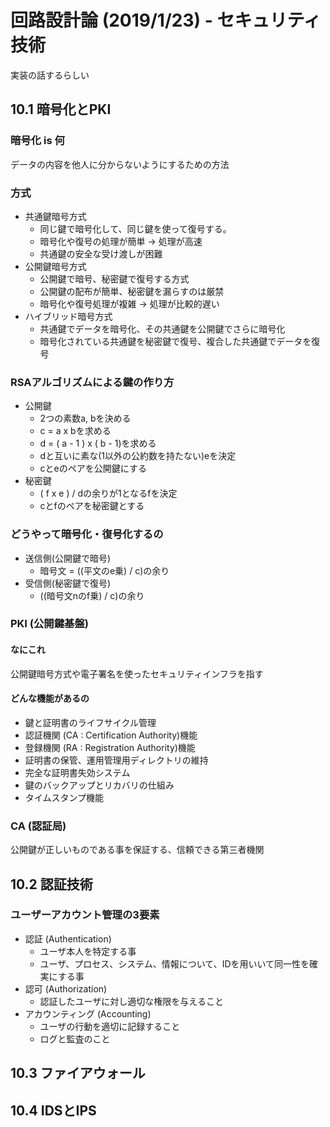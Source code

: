 # 回路設計論 (2019/1/23) - セキュリティ技術
実装の話するらしい
## 10.1 暗号化とPKI
### 暗号化 is 何
データの内容を他人に分からないようにするための方法  
### 方式
- 共通鍵暗号方式
    - 同じ鍵で暗号化して、同じ鍵を使って復号する。
    - 暗号化や復号の処理が簡単 -> 処理が高速
    - 共通鍵の安全な受け渡しが困難
- 公開鍵暗号方式
    - 公開鍵で暗号、秘密鍵で復号する方式
    - 公開鍵の配布が簡単、秘密鍵を漏らすのは厳禁
    - 暗号化や復号処理が複雑 -> 処理が比較的遅い
- ハイブリッド暗号方式
    - 共通鍵でデータを暗号化、その共通鍵を公開鍵でさらに暗号化
    - 暗号化されている共通鍵を秘密鍵で復号、複合した共通鍵でデータを復号

### RSAアルゴリズムによる鍵の作り方
- 公開鍵
    - 2つの素数a, bを決める
    - c = a x bを求める
    - d = ( a - 1 ) x ( b - 1)を求める
    - dと互いに素な(1以外の公約数を持たない)eを決定
    - cとeのペアを公開鍵にする
- 秘密鍵
    - ( f x e ) / dの余りが1となるfを決定
    - cとfのペアを秘密鍵とする

### どうやって暗号化・復号化するの
- 送信側(公開鍵で暗号)
    - 暗号文 = ((平文のe乗) / c)の余り
- 受信側(秘密鍵で復号)
    - ((暗号文nのf乗) / c)の余り

### PKI (公開鍵基盤)
#### なにこれ
公開鍵暗号方式や電子署名を使ったセキュリティインフラを指す
#### どんな機能があるの
- 鍵と証明書のライフサイクル管理
- 認証機関 (CA : Certification Authority)機能
- 登録機関 (RA : Registration Authority)機能
- 証明書の保管、運用管理用ディレクトリの維持
- 完全な証明書失効システム
- 鍵のバックアップとリカバリの仕組み
- タイムスタンプ機能

### CA (認証局)
公開鍵が正しいものである事を保証する、信頼できる第三者機関
## 10.2 認証技術
### ユーザーアカウント管理の3要素
- 認証 (Authentication)
    - ユーザ本人を特定する事
    - ユーザ、プロセス、システム、情報について、IDを用いいて同一性を確実にする事
- 認可 (Authorization)
    - 認証したユーザに対し適切な権限を与えること
- アカウンティング (Accounting)
    - ユーザの行動を適切に記録すること
    - ログと監査のこと
## 10.3 ファイアウォール
## 10.4 IDSとIPS
